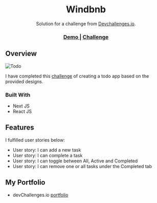 <h1 align="center">Windbnb</h1>

<div align="center">
   Solution for a challenge from  <a href="http://devchallenges.io" target="_blank">Devchallenges.io</a>.
</div>

<div align="center">
  <h3>
    <a href="https://todo-eight-opal.vercel.app/" target="_blank">
      Demo
    </a>
    <span> | </span>
    <a href="https://devchallenges.io/challenges/hH6PbOHBdPm6otzw2De5" target="_blank">
      Challenge
    </a>
  </h3>
</div>


## Overview

![Todo](https://github.com/altunf/todo/assets/116505991/561c620d-67c9-4ebd-bd31-315fd51c39ee)

I have completed this <a href="https://devchallenges.io/challenges/hH6PbOHBdPm6otzw2De5" target="_blank">challenge</a> of creating a todo app based on the provided designs.

### Built With

- Next JS
- React JS

## Features

I fulfilled user stories below:

- User story: I can add a new task
- User story: I can complete a task
- User story: I can toggle between All, Active and Completed
- User story: I can remove one or all tasks under the Completed tab

## My Portfolio

- devChallenges.io [portfolio](https://devchallenges.io/portfolio/altunf)

